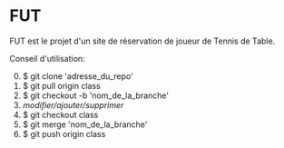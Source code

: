 # FUT
FUT est le projet d'un site de réservation de joueur de Tennis de Table.



Conseil d'utilisation:

0. $ git clone 'adresse_du_repo'
1. $ git pull origin class
3. $ git checkout -b 'nom_de_la_branche'
4. *modifier/ajouter/supprimer*
5. $ git checkout class
6. $ git merge 'nom_de_la_branche'
7. $ git push origin class
